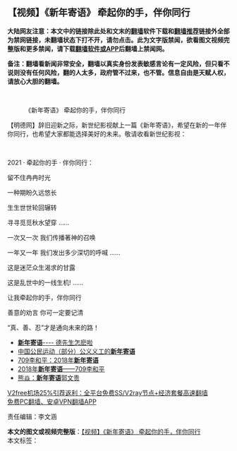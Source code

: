  <h2>【视频】《新年寄语》 牵起你的手，伴你同行</h2> <p class="notice"><b>大陆网友注意：本文中的链接除此处和文末的<a href="https://github.com/bannedbook/fanqiang" >翻墙</a>软件下载和<a href="https://github.com/killgcd/justmysocks/blob/master/README.md">翻墙推荐</a>链接外全部为禁网链接，未翻墙状态下打不开，请勿点击。此为文字版禁闻，欲看图文视频完整版和更多禁闻，请下载<a href="https://github.com/bannedbook/fanqiang">翻墙软件或APP</a>后翻墙上禁闻网。</p><p>备注：翻墙看新闻非常安全，翻墙以真实身份发表敏感言论有一定风险，但只看不说则没有任何风险，翻的人太多，政府管不过来，也不管。信息自由是天赋人权，请放心大胆的翻墙。</b></p>  <div class="entry"> <br /> <figure><figcaption class="wp-caption-text">《新年寄语》  牵起你的手，伴你同行</figcaption></figure> <p>【明德网】辞旧迎新之际，新世纪影视献上一篇《新年寄语》，希望在新的一年伴你同行，也希望大家都能选择美好的未来。敬请收看新世纪影视：</p> <p></p> <p>&nbsp;</p> <p>2021 · 牵起你的手 · 伴你同行：</p> <p> 留不住冉冉时光 </p> <p>一种期盼久远悠长</p> <p> 生生世世轮回辗转</p> <p> 寻寻觅觅秋水望穿 ……</p>  <p> 一次又一次 我们传播著神的召唤 </p> <p>一年又一年 我们发出多少深切的呼喊 …… </p> <p>这是迷茫众生渴求的甘露 </p> <p>这是乱世中的一线生机! …… </p> <p>让我牵起你的手，伴你同行 </p> <p>善意的劝言 你可一定要记清 </p> <p>“真、善、忍”才是通向未来的路！</p> <ul class='op-related-articles' title='相关阅读'> <li><a href='https://www.bannedbook.org/bnews/baitai/20190101/1056616.html' target='_blank'><b>新年寄语</b>---- 德先生怎麽啦</a></li> <li><a href='https://www.bannedbook.org/bnews/renquan/xgmyd/20180221/903103.html' target='_blank'>中国公民运动（部分）公义义工的<b>新年寄语</b></a></li> <li><a href='https://www.bannedbook.org/bnews/renquan/xgmyd/20180121/888928.html' target='_blank'>709李和平：2018年<b>新年寄语</b></a></li> <li><a href='https://www.bannedbook.org/bnews/cbnews/20180104/880617.html' target='_blank'>2018年<b>新年寄语</b>——709李和平</a></li> <li><a href='https://www.bannedbook.org/bnews/guowengui/20180104/880574.html' target='_blank'>熊焱：<b>新年寄语</b>郭文贵</a></li> </ul> <p class="texttj"> <a href="https://github.com/bannedbook/fanqiang/wiki/V2ray%E6%9C%BA%E5%9C%BA" target="_blank">V2free机场25%引荐返利：全平台免费SS/V2ray节点+经济套餐高速翻墙</a><br/> <a href="https://github.com/bannedbook/fanqiang/wiki/%E7%A6%81%E9%97%BB%E7%BD%91%E5%AE%89%E5%8D%93%E7%BF%BB%E5%A2%99%E6%96%B0%E9%97%BBAPP" target="_blank">免费PC翻墙、安卓VPN翻墙APP</a></p><p>责任编辑：李文涵</p> <a name='sharetosocial'></a>       <div><b>本文的图文或视频完整版</b>：<a href='https://www.bannedbook.org/bnews/comments/20201225/1454495.html'>【视频】《新年寄语》 牵起你的手，伴你同行</a></div>  </div><!--END ENTRY--> <div class="postfooter"> <div>本文标签：</div>  </div><!--END POSTFOOTER--> 